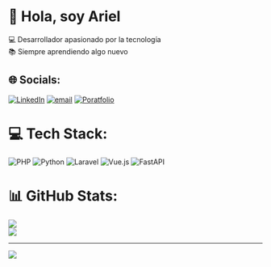 # 👋 Hola, soy Ariel
💻 Desarrollador apasionado por la tecnología<br>📚 Siempre aprendiendo algo nuevo


## 🌐 Socials:
[![LinkedIn](https://img.shields.io/badge/LinkedIn-%230077B5.svg?logo=linkedin&logoColor=white)](https://linkedin.com/in/ariel-cayo-b9863227b) [![email](https://img.shields.io/badge/Email-D14836?logo=gmail&logoColor=white)](mailto:ariel.cayo.vargas@gmail.com)
[![Poratfolio](https://img.shields.io/badge/Portfolio-000000?logo=google-chrome&logoColor=white)](https://ariel101.github.io/mi_portafolio/)

# 💻 Tech Stack:
![PHP](https://img.shields.io/badge/php-%23777BB4.svg?style=for-the-badge&logo=php&logoColor=white) ![Python](https://img.shields.io/badge/python-3670A0?style=for-the-badge&logo=python&logoColor=ffdd54) ![Laravel](https://img.shields.io/badge/laravel-%23FF2D20.svg?style=for-the-badge&logo=laravel&logoColor=white) ![Vue.js](https://img.shields.io/badge/vue.js-%2335495e.svg?style=for-the-badge&logo=vuedotjs&logoColor=%234FC08D) ![FastAPI](https://img.shields.io/badge/FastAPI-005571?style=for-the-badge&logo=fastapi)
# 📊 GitHub Stats:
![](https://nirzak-streak-stats.vercel.app/?user=ariel101&theme=dark&hide_border=false)<br/>
![](https://github-readme-stats.vercel.app/api/top-langs/?username=ariel101&layout=compact)

---
[![](https://visitcount.itsvg.in/api?id=ariel101&icon=0&color=0)](https://visitcount.itsvg.in)
